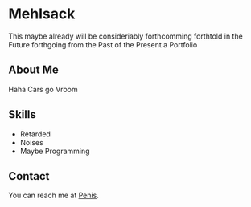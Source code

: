 # Mehlsack
This maybe already will be consideriably forthcomming forthtold in the Future forthgoing from the Past of the Present a Portfolio

## About Me
Haha Cars go Vroom

## Skills
- Retarded
- Noises
- Maybe Programming

## Contact
You can reach me at [Penis](www.google.de).
